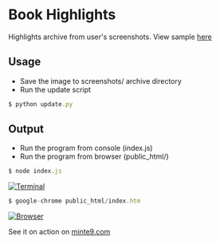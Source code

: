 # Book Highlights

Highlights archive from user's screenshots. View sample [here](https://github.com/minte9/book-highlights/tree/main/files_archive/screenshots_sample)

## Usage
- Save the image to screenshots/ archive directory
- Run the update script

~~~js
$ python update.py
~~~

## Output

- Run the program from console (index.js)
- Run the program from browser (public_html/)

~~~js
$ node index.js
~~~

[![Terminal](https://www.minte9.com/lib/images/github/book-highlights/highlight_02.png)](https://www.minte9.com)

~~~js
$ google-chrome public_html/index.htm 
~~~

[![Browser](https://www.minte9.com/lib/images/github/book-highlights/bh-04.png)](https://www.minte9.com)

See it on action on [minte9.com](https://www.minte9.com)
